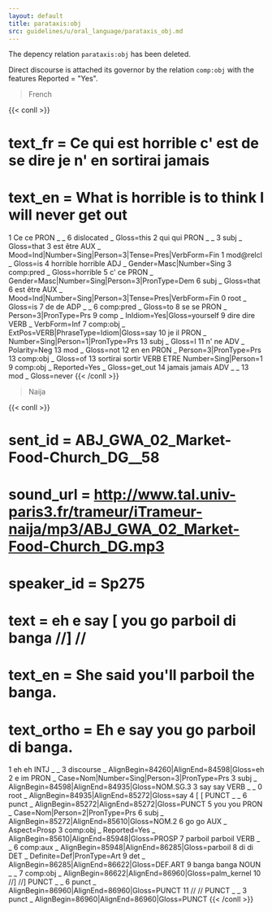 ```yaml
---
layout: default
title: parataxis:obj
src: guidelines/u/oral_language/parataxis_obj.md
---
```


The depency relation `parataxis:obj` has been deleted.

Direct discourse is attached its governor by the relation `comp:obj` with the features Reported = "Yes".

>French

{{< conll >}}
# text_fr = Ce qui est horrible c' est de se dire je n' en sortirai jamais
# text_en = What is horrible is to think I will never get out
1	Ce	ce	PRON	_	_	6	dislocated	_	Gloss=this
2	qui	qui	PRON	_	_	3	subj	_	Gloss=that
3	est	être	AUX	_	Mood=Ind|Number=Sing|Person=3|Tense=Pres|VerbForm=Fin	1	mod@relcl	_	Gloss=is
4	horrible	horrible	ADJ	_	Gender=Masc|Number=Sing	3	comp:pred	_	Gloss=horrible
5	c'	ce	PRON	_	Gender=Masc|Number=Sing|Person=3|PronType=Dem	6	subj	_	Gloss=that
6	est	être	AUX	_	Mood=Ind|Number=Sing|Person=3|Tense=Pres|VerbForm=Fin	0	root	_	Gloss=is
7	de	de	ADP	_	_	6	comp:pred	_	Gloss=to
8	se	se	PRON	_	Person=3|PronType=Prs	9	comp	_	InIdiom=Yes|Gloss=yourself
9	dire	dire	VERB	_	VerbForm=Inf	7	comp:obj	_	ExtPos=VERB|PhraseType=Idiom|Gloss=say
10	je	il	PRON	_	Number=Sing|Person=1|PronType=Prs	13	subj	_	Gloss=I
11	n'	ne	ADV	_	Polarity=Neg	13	mod	_	Gloss=not
12	en	en	PRON	_	Person=3|PronType=Prs	13	comp:obj	_	Gloss=of
13	sortirai	sortir	VERB	ETRE	Number=Sing|Person=1	9	comp:obj	_	Reported=Yes	_	Gloss=get_out
14	jamais	jamais	ADV	_	_	13	mod	_	Gloss=never
{{< /conll >}}

>Naija

{{< conll >}}
# sent_id = ABJ_GWA_02_Market-Food-Church_DG__58
# sound_url = http://www.tal.univ-paris3.fr/trameur/iTrameur-naija/mp3/ABJ_GWA_02_Market-Food-Church_DG.mp3
# speaker_id = Sp275
# text = eh e say [ you go parboil di banga //] //
# text_en = She said you'll parboil the banga.
# text_ortho = Eh e say you go parboil di banga.
1	eh	eh	INTJ	_	_	3	discourse	_	AlignBegin=84260|AlignEnd=84598|Gloss=eh
2	e	im	PRON	_	Case=Nom|Number=Sing|Person=3|PronType=Prs	3	subj	_	AlignBegin=84598|AlignEnd=84935|Gloss=NOM.SG.3
3	say	say	VERB	_	_	0	root	_	AlignBegin=84935|AlignEnd=85272|Gloss=say
4	[	[	PUNCT	_	_	6	punct	_	AlignBegin=85272|AlignEnd=85272|Gloss=PUNCT
5	you	you	PRON	_	Case=Nom|Person=2|PronType=Prs	6	subj	_	AlignBegin=85272|AlignEnd=85610|Gloss=NOM.2
6	go	go	AUX	_	Aspect=Prosp	3	comp:obj	_	Reported=Yes	_	AlignBegin=85610|AlignEnd=85948|Gloss=PROSP
7	parboil	parboil	VERB	_	_	6	comp:aux	_	AlignBegin=85948|AlignEnd=86285|Gloss=parboil
8	di	di	DET	_	Definite=Def|PronType=Art	9	det	_	AlignBegin=86285|AlignEnd=86622|Gloss=DEF.ART
9	banga	banga	NOUN	_	_	7	comp:obj	_	AlignBegin=86622|AlignEnd=86960|Gloss=palm_kernel
10	//]	//]	PUNCT	_	_	6	punct	_	AlignBegin=86960|AlignEnd=86960|Gloss=PUNCT
11	//	//	PUNCT	_	_	3	punct	_	AlignBegin=86960|AlignEnd=86960|Gloss=PUNCT
{{< /conll >}}
